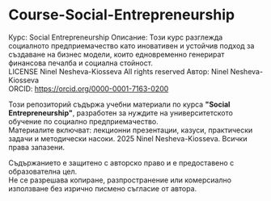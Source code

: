# Course-Social-Entrepreneurship
Курс: Social Entrepreneurship Описание: Този курс разглежда социалното предприемачество като иновативен и устойчив подход за създаване на бизнес модели, които едновременно генерират финансова печалба и социална стойност.  
LICENSE Ninel Nesheva-Kiosseva All rights reserved 
Автор: Ninel Nesheva-Kiosseva  
ORCID: https://orcid.org/0000-0001-7163-0200  

Този репозиторий съдържа учебни материали по курса **"Social Entrepreneurship"**, разработен за нуждите на университетското обучение по социално предприемачество.  
Материалите включват: лекционни презентации, казуси, практически задачи и методически насоки.
2025 Ninel Nesheva-Kiosseva. Всички права запазени.

Съдържанието е защитено с авторско право и е предоставено с образователна цел.  
Не се разрешава копиране, разпространение или комерсиално използване без изрично писмено съгласие от автора.

